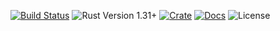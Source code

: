 [![Build Status](https://travis-ci.org/enarx/frenetic.svg?branch=master)](https://travis-ci.org/enarx/frenetic)
![Rust Version 1.31+](https://img.shields.io/badge/rustc-v1.31%2B-blue.svg)
[![Crate](https://img.shields.io/crates/v/frenetic.svg)](https://crates.io/crates/frenetic)
[![Docs](https://docs.rs/frenetic/badge.svg)](https://docs.rs/frenetic)
![License](https://img.shields.io/crates/l/frenetic.svg?style=popout)


